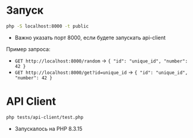 # Запуск 

```bash
php -S localhost:8000 -t public
```

- Важно указать порт 8000, если будете запускать api-client

Пример запроса:
- `GET http://localhost:8000/random` → `{ "id": "unique_id", "number": 42 }`
- `GET http://localhost:8000/get?id=unique_id` → `{ "id": "unique_id", "number": 42 }`

# API Client

```bash
php tests/api-client/test.php
```

- Запускалось на PHP 8.3.15
